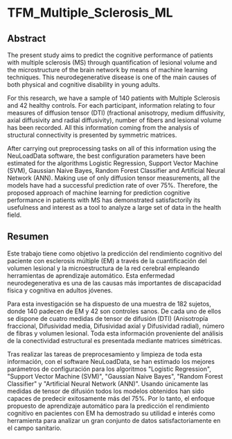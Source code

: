 # TFM_Multiple_Sclerosis_ML

## Abstract

The present study aims to predict the cognitive performance of patients with multiple sclerosis (MS) through quantification of lesional volume and the microstructure of the brain network by means of machine learning techniques. This neurodegenerative disease is one of the main causes of both physical and cognitive disability in young adults.

For this research, we have a sample of 140 patients with Multiple Sclerosis and 42 healthy controls. For each participant, information relating to four measures of diffusion tensor (DTI) (fractional anisotropy, medium diffusivity, axial diffusivity and radial diffusivity), number of fibers and lesional volume has been recorded. All this information coming from the analysis of structural connectivity is presented by symmetric matrices.

After carrying out preprocessing tasks on all of this information using the NeuLoadData software, the best configuration parameters have been estimated for the algorithms Logistic Regression, Support Vector Machine (SVM), Gaussian Naive Bayes, Random Forest Classifier and Artificial Neural Network (ANN). Making use of only diffusion tensor measurements, all the models have had a successful prediction rate of over 75%. Therefore, the proposed approach of machine learning for prediction cognitive performance in patients with MS has demonstrated satisfactorily its usefulness and interest as a tool to analyze a large set of data in the health field.

## Resumen

Este trabajo tiene como objetivo la predicción del rendimiento cognitivo del paciente con esclerosis múltiple (EM) a través de la cuantificación del volumen lesional y la microestructura de la red cerebral empleando herramientas de aprendizaje automático. Esta enfermedad neurodegenerativa es una de las causas más importantes de discapacidad física y cognitiva en adultos jóvenes.

Para esta investigación se ha dispuesto de una muestra de 182 sujetos, donde 140 padecen de EM y 42 son controles sanos. De cada uno de ellos se dispone de cuatro medidas de tensor de difusión (DTI) (Anisotropía fraccional, Difusividad media, Difusividad axial y Difusividad radial), número de fibras y volumen lesional. Toda esta información proveniente del análisis de la conectividad estructural  es presentada mediante matrices simétricas.

Tras realizar las tareas de preprocesamiento y limpieza de toda esta información, con el software NeuLoadData, se han estimado los mejores parámetros de configuración para los algoritmos "Logistic Regression", "Support Vector Machine (SVM)", "Gaussian Naive Bayes", "Random Forest Classifier" y "Artificial Neural Network (ANN)". Usando únicamente las medidas de tensor de difusión todos los modelos obtenidos han sido capaces de predecir exitosamente más del 75%. Por lo tanto, el enfoque propuesto de aprendizaje automático para la predicción el rendimiento cognitivo en pacientes con EM ha demostrado su utilidad e interés como herramienta para analizar un gran conjunto de datos satisfactoriamente en el campo sanitario.
